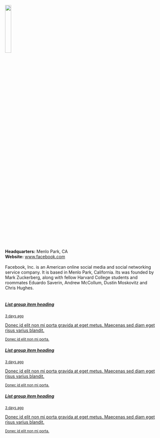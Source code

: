 <img src="https://www.freeiconspng.com/uploads/logo-facebook-png-hd-12.png" width="20%" />
<br>
<br>
<strong>Headquarters:</strong> Menlo Park, CA<br>
<strong>Website:</strong> <a href="http://facebook.com" target="_blank">www.facebook.com</a>
<br><br>
Facebook, Inc. is an American online social media and social networking service company. It is based in Menlo Park, California. Its was founded by Mark Zuckerberg, along with fellow Harvard College students and roommates Eduardo Saverin, Andrew McCollum, Dustin Moskovitz and Chris Hughes.
<br>
<br>
<!-- List of Projects Start -->
<div class="list-group">
  <a href="#" class="list-group-item list-group-item-action">
    <div class="d-flex w-100 justify-content-between">
      <h5 class="mb-1">List group item heading</h5>
      <small>3 days ago</small>
    </div>
    <p class="mb-1">Donec id elit non mi porta gravida at eget metus. Maecenas sed diam eget risus varius blandit.</p>
    <small>Donec id elit non mi porta.</small>
  </a>
  <a href="#" class="list-group-item list-group-item-action">
    <div class="d-flex w-100 justify-content-between">
      <h5 class="mb-1">List group item heading</h5>
      <small class="text-muted">3 days ago</small>
    </div>
    <p class="mb-1">Donec id elit non mi porta gravida at eget metus. Maecenas sed diam eget risus varius blandit.</p>
    <small class="text-muted">Donec id elit non mi porta.</small>
  </a>
  <a href="#" class="list-group-item list-group-item-action">
    <div class="d-flex w-100 justify-content-between">
      <h5 class="mb-1">List group item heading</h5>
      <small class="text-muted">3 days ago</small>
    </div>
    <p class="mb-1">Donec id elit non mi porta gravida at eget metus. Maecenas sed diam eget risus varius blandit.</p>
    <small class="text-muted">Donec id elit non mi porta.</small>
  </a>
</div>
<br>
<br>